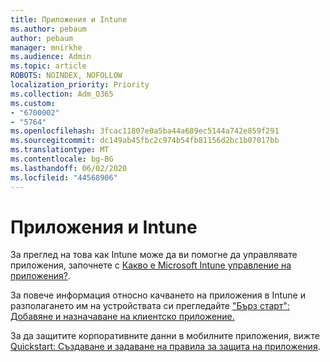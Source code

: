 ```yaml
---
title: Приложения и Intune
ms.author: pebaum
author: pebaum
manager: mnirkhe
ms.audience: Admin
ms.topic: article
ROBOTS: NOINDEX, NOFOLLOW
localization_priority: Priority
ms.collection: Adm_O365
ms.custom:
- "6700002"
- "5764"
ms.openlocfilehash: 3fcac11807e0a5ba44a689ec5144a742e859f291
ms.sourcegitcommit: dc149ab45fbc2c974b54fb81156d2bc1b07017bb
ms.translationtype: MT
ms.contentlocale: bg-BG
ms.lasthandoff: 06/02/2020
ms.locfileid: "44568906"
---
```

# <a name="apps-and-intune"></a>Приложения и Intune

За преглед на това как Intune може да ви помогне да управлявате приложения, започнете с [Какво е Microsoft Intune управление на приложения?](https://docs.microsoft.com/mem/intune/apps/app-management).

За повече информация относно качването на приложения в Intune и разполагането им на устройствата си прегледайте ["Бърз старт": Добавяне и назначаване на клиентско приложение.](https://docs.microsoft.com/mem/intune/apps/quickstart-add-assign-app)

За да защитите корпоративните данни в мобилните приложения, вижте [Quickstart: Създаване и задаване на правила за защита на приложения](https://docs.microsoft.com/mem/intune/apps/quickstart-create-assign-app-policy).
